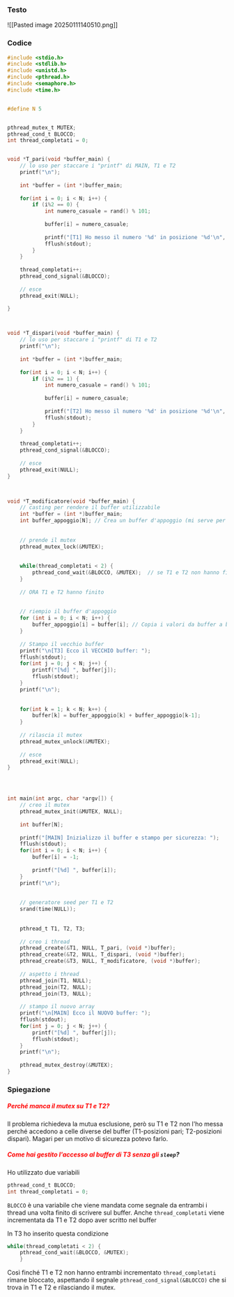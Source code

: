 ### Testo
![[Pasted image 20250111140510.png]]

### Codice
```c
#include <stdio.h>
#include <stdlib.h>
#include <unistd.h>
#include <pthread.h>
#include <semaphore.h>
#include <time.h>


#define N 5


pthread_mutex_t MUTEX;
pthread_cond_t BLOCCO;
int thread_completati = 0;


void *T_pari(void *buffer_main) {
    // lo uso per staccare i "printf" di MAIN, T1 e T2
    printf("\n");
	
    int *buffer = (int *)buffer_main;
	
    for(int i = 0; i < N; i++) {
        if (i%2 == 0) {
            int numero_casuale = rand() % 101;
			
            buffer[i] = numero_casuale;
			
            printf("[T1] Ho messo il numero '%d' in posizione '%d'\n", numero_casuale, i+1);
            fflush(stdout);
        }
    }
	
    thread_completati++;
    pthread_cond_signal(&BLOCCO);
	
    // esce
    pthread_exit(NULL);

}



void *T_dispari(void *buffer_main) {
    // lo uso per staccare i "printf" di T1 e T2
    printf("\n");
	
    int *buffer = (int *)buffer_main;
	
    for(int i = 0; i < N; i++) {
        if (i%2 == 1) {
            int numero_casuale = rand() % 101;
			
            buffer[i] = numero_casuale;
			
            printf("[T2] Ho messo il numero '%d' in posizione '%d'\n", numero_casuale, i+1);
            fflush(stdout);
        }
    }
	
    thread_completati++;
    pthread_cond_signal(&BLOCCO);
	
    // esce
    pthread_exit(NULL);
}



void *T_modificatore(void *buffer_main) {
	// casting per rendere il buffer utilizzabile
    int *buffer = (int *)buffer_main;
    int buffer_appoggio[N]; // Crea un buffer d'appoggio (mi serve per la somma dei valori)
	
	
    // prende il mutex
    pthread_mutex_lock(&MUTEX);
	
    
    while(thread_completati < 2) {
        pthread_cond_wait(&BLOCCO, &MUTEX);  // se T1 e T2 non hanno finito, li attende e rilascia il mutex
    }
	
    // ORA T1 e T2 hanno finito
	
    
    // riempio il buffer d'appoggio
    for (int i = 0; i < N; i++) {
        buffer_appoggio[i] = buffer[i]; // Copia i valori da buffer a buffer_appoggio
    }
	
    // Stampo il vecchio buffer
    printf("\n[T3] Ecco il VECCHIO buffer: ");
    fflush(stdout);
    for(int j = 0; j < N; j++) {
        printf("[%d] ", buffer[j]);
        fflush(stdout);
    }
    printf("\n");
	
	
    for(int k = 1; k < N; k++) {
        buffer[k] = buffer_appoggio[k] + buffer_appoggio[k-1];
    }
	
    // rilascia il mutex
    pthread_mutex_unlock(&MUTEX);
	
    // esce
    pthread_exit(NULL);
}




int main(int argc, char *argv[]) {
	// creo il mutex
    pthread_mutex_init(&MUTEX, NULL);
	
    int buffer[N];
	
    printf("[MAIN] Inizializzo il buffer e stampo per sicurezza: ");
    fflush(stdout);
    for(int i = 0; i < N; i++) {
        buffer[i] = -1;
		
        printf("[%d] ", buffer[i]);
    }
    printf("\n");
	
    
    // generatore seed per T1 e T2
    srand(time(NULL));
	
    
    pthread_t T1, T2, T3;
	
    // creo i thread
    pthread_create(&T1, NULL, T_pari, (void *)buffer);
    pthread_create(&T2, NULL, T_dispari, (void *)buffer);
    pthread_create(&T3, NULL, T_modificatore, (void *)buffer);
	
    // aspetto i thread
    pthread_join(T1, NULL);
    pthread_join(T2, NULL);
    pthread_join(T3, NULL);
	
    // stampo il nuovo array
    printf("\n[MAIN] Ecco il NUOVO buffer: ");
    fflush(stdout);
    for(int j = 0; j < N; j++) {
        printf("[%d] ", buffer[j]);
        fflush(stdout);
    }
    printf("\n");
	
    pthread_mutex_destroy(&MUTEX);
}
```


### Spiegazione
##### <font color="#ff0000">Perché manca il mutex su T1 e T2?</font>
Il problema richiedeva la mutua esclusione, però su T1 e T2 non l'ho messa perché accedono a celle diverse del buffer (T1-posizioni pari; T2-posizioni dispari).
Magari per un motivo di sicurezza potevo farlo.

##### <font color="#ff0000">Come hai gestito l'accesso al buffer di T3 senza gli </font>`sleep`?
Ho utilizzato due variabili
```c
pthread_cond_t BLOCCO;
int thread_completati = 0;
```
`BLOCCO` è una variabile che viene mandata come segnale da entrambi i thread una volta finito di scrivere sul buffer.
Anche `thread_completati` viene incrementata da T1 e T2 dopo aver scritto nel buffer

In T3 ho inserito questa condizione
```c
while(thread_completati < 2) {
    pthread_cond_wait(&BLOCCO, &MUTEX);  
    }
```
Così finché T1 e T2 non hanno entrambi incrementato `thread_completati` rimane bloccato,
aspettando il segnale `pthread_cond_signal(&BLOCCO)` che si trova in T1 e T2 e rilasciando il mutex.